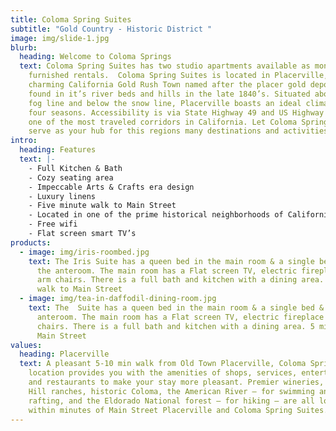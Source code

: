 ```yaml
---
title: Coloma Spring Suites
subtitle: "Gold Country - Historic District "
image: img/slide-1.jpg
blurb:
  heading: Welcome to Coloma Springs
  text: Coloma Spring Suites has two studio apartments available as monthly
    furnished rentals.  Coloma Spring Suites is located in Placerville, a
    charming California Gold Rush Town named after the placer gold deposits
    found in it’s river beds and hills in the late 1840’s. Situated above the
    fog line and below the snow line, Placerville boasts an ideal climate with
    four seasons. Accessibility is via State Highway 49 and US Highway 50, along
    one of the most traveled corridors in California. Let Coloma Spring Suites
    serve as your hub for this regions many destinations and activities.
intro:
  heading: Features
  text: |-
    - Full Kitchen & Bath
    - Cozy seating area
    - Impeccable Arts & Crafts era design
    - Luxury linens
    - Five minute walk to Main Street
    - Located in one of the prime historical neighborhoods of California
    - Free wifi
    - Flat screen smart TV’s
products:
  - image: img/iris-roombed.jpg
    text: The Iris Suite has a queen bed in the main room & a single bed & desk in
      the anteroom. The main room has a Flat screen TV, electric fireplace & two
      arm chairs. There is a full bath and kitchen with a dining area. 5 min
      walk to Main Street
  - image: img/tea-in-daffodil-dining-room.jpg
    text: The  Suite has a queen bed in the main room & a single bed & desk in the
      anteroom. The main room has a Flat screen TV, electric fireplace & two arm
      chairs. There is a full bath and kitchen with a dining area. 5 min walk to
      Main Street
values:
  heading: Placerville
  text: A pleasant 5-10 min walk from Old Town Placerville, Coloma Spring Suites’
    location provides you with the amenities of shops, services, entertainment
    and restaurants to make your stay more pleasant. Premier wineries, Apple
    Hill ranches, historic Coloma, the American River – for swimming and
    rafting, and the Eldorado National forest – for hiking – are all located
    within minutes of Main Street Placerville and Coloma Spring Suites.
---
```

